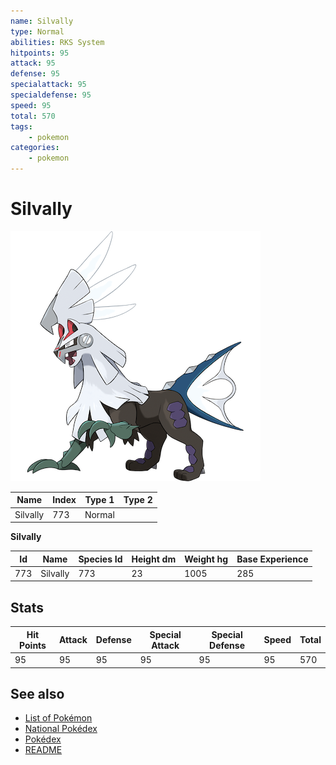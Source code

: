 ```yaml
---
name: Silvally
type: Normal
abilities: RKS System
hitpoints: 95
attack: 95
defense: 95
specialattack: 95
specialdefense: 95
speed: 95
total: 570
tags:
    - pokemon
categories:
    - pokemon
---
```


# Silvally


![Silvally](images/773.png)

| **Name** | **Index** | **Type 1** | **Type 2** |
|----|----|----|----|
| Silvally | 773 | Normal  |  |

**Silvally** 




| **Id** | **Name** | **Species Id** | **Height dm** | **Weight hg** | **Base Experience** |
|--------|----------|----------------|------------|------------|---------------------|
| 773 | Silvally | 773 | 23 | 1005 | 285 |



## Stats

| **Hit Points** | **Attack** | **Defense** | **Special Attack** | **Special Defense** | **Speed** | **Total** |
|----------------|------------|-------------|--------------------|---------------------|-----------|-----------|
| 95 | 95 | 95 | 95 | 95 | 95 | 570 |

## See also

- [List of Pokémon](../pokemon.md)
- [National Pokédex](../national_pokedex.md)
- [Pokédex](../pokedex.md)
- [README](../README.md)
